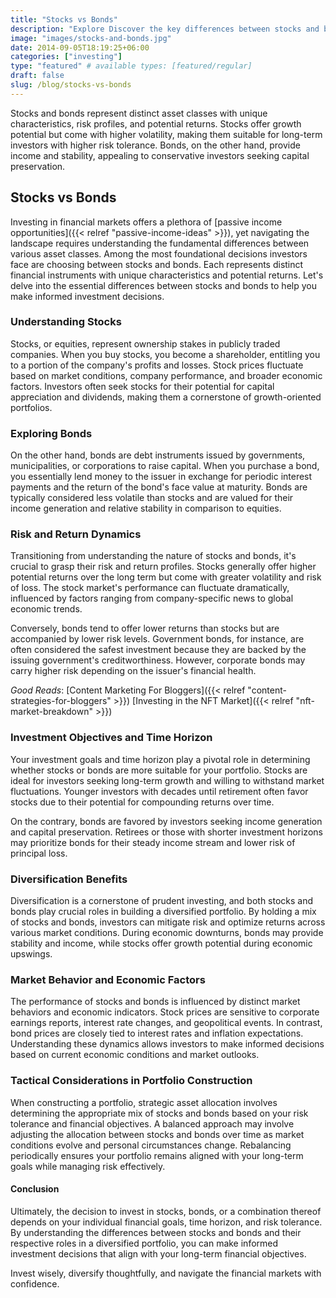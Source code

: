 ```yaml
---
title: "Stocks vs Bonds"
description: "Explore Discover the key differences between stocks and bonds, from risk levels to investment strategies. Learn which might suit your financial goals best."
image: "images/stocks-and-bonds.jpg"
date: 2014-09-05T18:19:25+06:00
categories: ["investing"]
type: "featured" # available types: [featured/regular]
draft: false
slug: /blog/stocks-vs-bonds
---
```


Stocks and bonds represent distinct asset classes with unique characteristics, risk profiles, and potential returns. Stocks offer growth potential but come with higher volatility, making them suitable for long-term investors with higher risk tolerance. Bonds, on the other hand, provide income and stability, appealing to conservative investors seeking capital preservation.

## Stocks vs Bonds

Investing in financial markets offers a plethora of [passive income opportunities]({{< relref "passive-income-ideas" >}}), yet navigating the landscape requires understanding the fundamental differences between various asset classes. Among the most foundational decisions investors face are choosing between stocks and bonds. Each represents distinct financial instruments with unique characteristics and potential returns. Let's delve into the essential differences between stocks and bonds to help you make informed investment decisions.

### Understanding Stocks

Stocks, or equities, represent ownership stakes in publicly traded companies. When you buy stocks, you become a shareholder, entitling you to a portion of the company's profits and losses. Stock prices fluctuate based on market conditions, company performance, and broader economic factors. Investors often seek stocks for their potential for capital appreciation and dividends, making them a cornerstone of growth-oriented portfolios.

### Exploring Bonds

On the other hand, bonds are debt instruments issued by governments, municipalities, or corporations to raise capital. When you purchase a bond, you essentially lend money to the issuer in exchange for periodic interest payments and the return of the bond's face value at maturity. Bonds are typically considered less volatile than stocks and are valued for their income generation and relative stability in comparison to equities.

### Risk and Return Dynamics

Transitioning from understanding the nature of stocks and bonds, it's crucial to grasp their risk and return profiles. Stocks generally offer higher potential returns over the long term but come with greater volatility and risk of loss. The stock market's performance can fluctuate dramatically, influenced by factors ranging from company-specific news to global economic trends.

Conversely, bonds tend to offer lower returns than stocks but are accompanied by lower risk levels. Government bonds, for instance, are often considered the safest investment because they are backed by the issuing government's creditworthiness. However, corporate bonds may carry higher risk depending on the issuer's financial health.

*Good Reads*:
[Content Marketing For Bloggers]({{< relref "content-strategies-for-bloggers" >}})
[Investing in the NFT Market]({{< relref "nft-market-breakdown" >}})

### Investment Objectives and Time Horizon

Your investment goals and time horizon play a pivotal role in determining whether stocks or bonds are more suitable for your portfolio. Stocks are ideal for investors seeking long-term growth and willing to withstand market fluctuations. Younger investors with decades until retirement often favor stocks due to their potential for compounding returns over time.

On the contrary, bonds are favored by investors seeking income generation and capital preservation. Retirees or those with shorter investment horizons may prioritize bonds for their steady income stream and lower risk of principal loss.

### Diversification Benefits

Diversification is a cornerstone of prudent investing, and both stocks and bonds play crucial roles in building a diversified portfolio. By holding a mix of stocks and bonds, investors can mitigate risk and optimize returns across various market conditions. During economic downturns, bonds may provide stability and income, while stocks offer growth potential during economic upswings.

### Market Behavior and Economic Factors

The performance of stocks and bonds is influenced by distinct market behaviors and economic indicators. Stock prices are sensitive to corporate earnings reports, interest rate changes, and geopolitical events. In contrast, bond prices are closely tied to interest rates and inflation expectations. Understanding these dynamics allows investors to make informed decisions based on current economic conditions and market outlooks.

### Tactical Considerations in Portfolio Construction

When constructing a portfolio, strategic asset allocation involves determining the appropriate mix of stocks and bonds based on your risk tolerance and financial objectives. A balanced approach may involve adjusting the allocation between stocks and bonds over time as market conditions evolve and personal circumstances change. Rebalancing periodically ensures your portfolio remains aligned with your long-term goals while managing risk effectively.

#### Conclusion

Ultimately, the decision to invest in stocks, bonds, or a combination thereof depends on your individual financial goals, time horizon, and risk tolerance. By understanding the differences between stocks and bonds and their respective roles in a diversified portfolio, you can make informed investment decisions that align with your long-term financial objectives.

Invest wisely, diversify thoughtfully, and navigate the financial markets with confidence.
